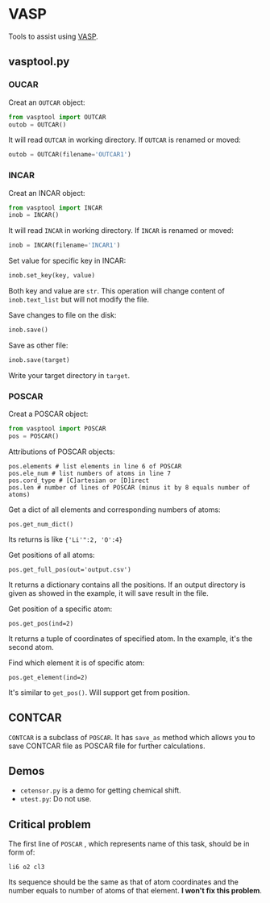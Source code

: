 # VASP

Tools to assist using [VASP](https://www.vasp.at/).

## vasptool.py
### OUCAR
Creat an `OUTCAR` object:

```python
from vasptool import OUTCAR
outob = OUTCAR()
```

It will read `OUTCAR` in working directory. If `OUTCAR` is renamed or moved:

```python
outob = OUTCAR(filename='OUTCAR1')
```

### INCAR
Creat an INCAR object:
 ```python
from vasptool import INCAR
inob = INCAR()
 ```

It will read `INCAR` in working directory. If `INCAR` is renamed or moved:
```python
inob = INCAR(filename='INCAR1')
```

Set value for specific key in INCAR:
```python
inob.set_key(key, value)
```
Both key and value are `str`. This operation will change content of `inob.text_list` but will not modify the file.

Save changes to file on the disk:
```python
inob.save()
```
Save as other file:
```python
inob.save(target)
```
Write your target directory in `target`.

### POSCAR
Creat a POSCAR object:
```python
from vasptool import POSCAR
pos = POSCAR()
```
Attributions of POSCAR objects:
```
pos.elements # list elements in line 6 of POSCAR
pos.ele_num # list numbers of atoms in line 7
pos.cord_type # [C]artesian or [D]irect 
pos.len # number of lines of POSCAR (minus it by 8 equals number of atoms)
```

Get a dict of all elements and corresponding numbers of atoms:
```
pos.get_num_dict()
```
Its returns is like `{'Li'":2, 'O':4}`

Get positions of all atoms:
```
pos.get_full_pos(out='output.csv')
```
It returns a dictionary contains all the positions. If an output directory is given as showed in the example, it will save result in the file.

Get position of a specific atom:
```
pos.get_pos(ind=2)
```
It returns a tuple of coordinates of specified atom. In the example, it's the second atom.

Find which element it is of specific atom:
```
pos.get_element(ind=2)
```
It's similar to `get_pos()`. Will support get from position.

## CONTCAR

`CONTCAR` is a subclass of `POSCAR`. It has `save_as` method which allows you to save CONTCAR file as POSCAR file for further calculations.

## Demos

- `cetensor.py` is a demo for getting chemical shift.
- `utest.py`: Do not use.

## Critical problem

The first line of  `POSCAR` , which represents name of this task, should be in form of:

```
li6 o2 cl3
```

Its sequence should be the same as that of atom coordinates and the number equals to number of atoms of that element. **I won't fix this problem**.